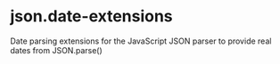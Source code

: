 json.date-extensions
====================

Date parsing extensions for the JavaScript JSON parser to provide real dates from JSON.parse()
